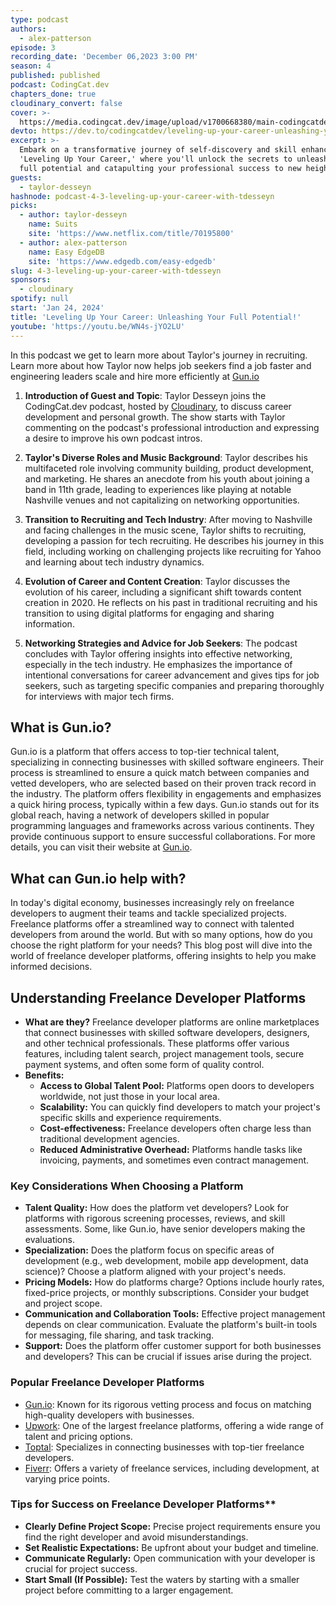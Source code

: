 ```yaml
---
type: podcast
authors:
  - alex-patterson
episode: 3
recording_date: 'December 06,2023 3:00 PM'
season: 4
published: published
podcast: CodingCat.dev
chapters_done: true
cloudinary_convert: false
cover: >-
  https://media.codingcat.dev/image/upload/v1700668380/main-codingcatdev-photo/3_leveling-up-your-career-with-tdesseyn.png
devto: https://dev.to/codingcatdev/leveling-up-your-career-unleashing-your-full-potential-1a0k
excerpt: >-
  Embark on a transformative journey of self-discovery and skill enhancement in
  'Leveling Up Your Career,' where you'll unlock the secrets to unleashing your
  full potential and catapulting your professional success to new heights.
guests:
  - taylor-desseyn
hashnode: podcast-4-3-leveling-up-your-career-with-tdesseyn
picks:
  - author: taylor-desseyn
    name: Suits
    site: 'https://www.netflix.com/title/70195800'
  - author: alex-patterson
    name: Easy EdgeDB
    site: 'https://www.edgedb.com/easy-edgedb'
slug: 4-3-leveling-up-your-career-with-tdesseyn
sponsors:
  - cloudinary
spotify: null
start: 'Jan 24, 2024'
title: 'Leveling Up Your Career: Unleashing Your Full Potential!'
youtube: 'https://youtu.be/WN4s-jYO2LU'
---
```


In this podcast we get to learn more about Taylor's journey in recruiting.
Learn more about how Taylor now helps job seekers find a job faster and engineering leaders scale and hire more efficiently at [Gun.io](https://gun.io/)

1. **Introduction of Guest and Topic**: Taylor Desseyn joins the CodingCat.dev podcast, hosted by [Cloudinary](https://cld.media/codingcatdev), to discuss career development and personal growth. The show starts with Taylor commenting on the podcast's professional introduction and expressing a desire to improve his own podcast intros.

2. **Taylor's Diverse Roles and Music Background**: Taylor describes his multifaceted role involving community building, product development, and marketing. He shares an anecdote from his youth about joining a band in 11th grade, leading to experiences like playing at notable Nashville venues and not capitalizing on networking opportunities.

3. **Transition to Recruiting and Tech Industry**: After moving to Nashville and facing challenges in the music scene, Taylor shifts to recruiting, developing a passion for tech recruiting. He describes his journey in this field, including working on challenging projects like recruiting for Yahoo and learning about tech industry dynamics.

4. **Evolution of Career and Content Creation**: Taylor discusses the evolution of his career, including a significant shift towards content creation in 2020. He reflects on his past in traditional recruiting and his transition to using digital platforms for engaging and sharing information.

5. **Networking Strategies and Advice for Job Seekers**: The podcast concludes with Taylor offering insights into effective networking, especially in the tech industry. He emphasizes the importance of intentional conversations for career advancement and gives tips for job seekers, such as targeting specific companies and preparing thoroughly for interviews with major tech firms.

## What is Gun.io?

Gun.io is a platform that offers access to top-tier technical talent, specializing in connecting businesses with skilled software engineers. Their process is streamlined to ensure a quick match between companies and vetted developers, who are selected based on their proven track record in the industry. The platform offers flexibility in engagements and emphasizes a quick hiring process, typically within a few days. Gun.io stands out for its global reach, having a network of developers skilled in popular programming languages and frameworks across various continents. They provide continuous support to ensure successful collaborations. For more details, you can visit their website at [Gun.io](https://gun.io/).

## What can Gun.io help with?

In today's digital economy, businesses increasingly rely on freelance developers to augment their teams and tackle specialized projects. Freelance platforms offer a streamlined way to connect with talented developers from around the world. But with so many options, how do you choose the right platform for your needs? This blog post will dive into the world of freelance developer platforms, offering insights to help you make informed decisions.

## Understanding Freelance Developer Platforms

- **What are they?** Freelance developer platforms are online marketplaces that connect businesses with skilled software developers, designers, and other technical professionals. These platforms offer various features, including talent search, project management tools, secure payment systems, and often some form of quality control.
- **Benefits:**
  - **Access to Global Talent Pool:** Platforms open doors to developers worldwide, not just those in your local area.
  - **Scalability:** You can quickly find developers to match your project's specific skills and experience requirements.
  - **Cost-effectiveness:** Freelance developers often charge less than traditional development agencies.
  - **Reduced Administrative Overhead:** Platforms handle tasks like invoicing, payments, and sometimes even contract management.

### Key Considerations When Choosing a Platform

- **Talent Quality:** How does the platform vet developers? Look for platforms with rigorous screening processes, reviews, and skill assessments. Some, like Gun.io, have senior developers making the evaluations.
- **Specialization:** Does the platform focus on specific areas of development (e.g., web development, mobile app development, data science)? Choose a platform aligned with your project's needs.
- **Pricing Models:** How do platforms charge? Options include hourly rates, fixed-price projects, or monthly subscriptions. Consider your budget and project scope.
- **Communication and Collaboration Tools:** Effective project management depends on clear communication. Evaluate the platform's built-in tools for messaging, file sharing, and task tracking.
- **Support:** Does the platform offer customer support for both businesses and developers? This can be crucial if issues arise during the project.

### Popular Freelance Developer Platforms

- [Gun.io](https://gun.io): Known for its rigorous vetting process and focus on matching high-quality developers with businesses.
- [Upwork](https://www.upwork.com/): One of the largest freelance platforms, offering a wide range of talent and pricing options.
- [Toptal](https://www.toptal.com/): Specializes in connecting businesses with top-tier freelance developers.
- [Fiverr](https://www.fiverr.com/): Offers a variety of freelance services, including development, at varying price points.

### Tips for Success on Freelance Developer Platforms\*\*

- **Clearly Define Project Scope:** Precise project requirements ensure you find the right developer and avoid misunderstandings.
- **Set Realistic Expectations:** Be upfront about your budget and timeline.
- **Communicate Regularly:** Open communication with your developer is crucial for project success.
- **Start Small (If Possible):** Test the waters by starting with a smaller project before committing to a larger engagement.
